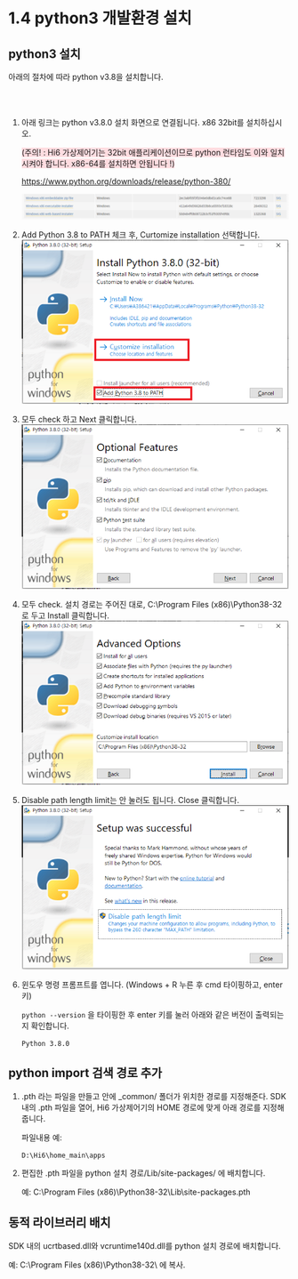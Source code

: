 # 1.4 python3 개발환경 설치
## python3 설치
아래의 절차에 따라 python v3.8을 설치합니다.

<br></br>
1) 아래 링크는 python v3.8.0 설치 화면으로 연결됩니다. x86 32bit를 설치하십시오.

    <span style='background-color:#ffdce0'>(주의! : Hi6 가상제어기는 32bit 애플리케이션이므로 python 런타임도 이와 일치시켜야 합니다. x86-64를 설치하면 안됩니다 !) </span>

    https://www.python.org/downloads/release/python-380/

    ![](../_assets/image_2.png)

2) Add Python 3.8 to PATH 체크 후, Curtomize installation 선택합니다.
    ![](../_assets/image_3.png)

3) 모두 check 하고 Next 클릭합니다.
    ![](../_assets/image_4.png)
4) 모두 check. 설치 경로는 주어진 대로, C:\Program Files (x86)\Python38-32 로 두고 Install 클릭합니다.
    ![](../_assets/image_5.png)
5) Disable path length limit는 안 눌러도 됩니다. Close 클릭합니다.
    ![](../_assets/image_6.png)

6) 윈도우 명령 프롬프트를 엽니다. (Windows + R 누른 후 cmd 타이핑하고, enter키) 

    ```python --version``` 을 타이핑한 후 enter 키를 눌러 아래와 같은 버전이 출력되는지 확인합니다.

    ```
    Python 3.8.0
    ```

## python import 검색 경로 추가
1) .pth 라는 파일을 만들고 안에 _common/ 폴더가 위치한 경로를 지정해준다. 
    SDK 내의 .pth 파일을 열어, Hi6 가상제어기의 HOME 경로에 맞게 아래 경로를 지정해줍니다.
 

    파일내용 예:    
    ```
    D:\Hi6\home_main\apps
    ```

2) 편집한 .pth 파일을 python 설치 경로/Lib/site-packages/ 에 배치합니다.
    
    예: C:\Program Files (x86)\Python38-32\Lib\site-packages\.pth


## 동적 라이브러리 배치
SDK 내의 ucrtbased.dll와 vcruntime140d.dll를 python 설치 경로에 배치합니다.

예: C:\Program Files (x86)\Python38-32\ 에 복사.